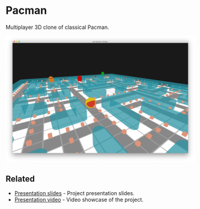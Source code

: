 # Pacman
Multiplayer 3D clone of classical Pacman.

![preview](https://raw.githubusercontent.com/mjstest/orgb5/5e1a92aef9b5b92042b1a9d5e5428efb/pacman.png)

## Related
- [Presentation slides](https://docs.google.com/presentation/d/1707LMlCcuWNO_rAhj0ZZwcw_gRwvyscWCag-se6P1ik/edit?usp=sharing) - Project presentation slides.
- [Presentation video](https://youtu.be/9IkYypi8o9U) - Video showcase of the project.


